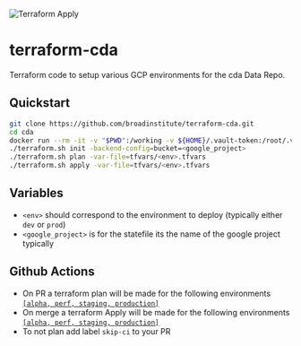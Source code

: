 ![Terraform Apply](https://github.com/broadinstitute/terraform-cda/workflows/Terraform%20Apply/badge.svg)

# terraform-cda

Terraform code to setup various GCP environments for the cda Data Repo.

## Quickstart

```sh
git clone https://github.com/broadinstitute/terraform-cda.git
cd cda
docker run --rm -it -v "$PWD":/working -v ${HOME}/.vault-token:/root/.vault-token broadinstitute/dsde-toolbox:consul-0.20.0 ./mkEnv.sh -e <env>
./terraform.sh init -backend-config=bucket=<google_project>
./terraform.sh plan -var-file=tfvars/<env>.tfvars
./terraform.sh apply -var-file=tfvars/<env>.tfvars
```
## Variables
- `<env>` should correspond to the environment to deploy (typically either `dev`
or `prod`)
- `<google_project>` is for the statefile its the name of the google project typically

## Github Actions
- On PR a terraform plan will be made for the following environments [`[alpha, perf, staging, production]`](https://github.com/broadinstitute/terraform-cda/blob/ms-tfvars/.github/workflows/terraformPrPlan.yml#L16)
- On merge a terraform Apply will be made for the following environments [`[alpha, perf, staging, production]`](https://github.com/broadinstitute/terraform-cda/blob/ms-tfvars/.github/workflows/terraformPrPlan.yml#L16)
- To not plan add label `skip-ci` to your PR
